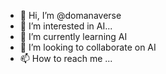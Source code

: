 - 👋 Hi, I’m @domanaverse
- 👀 I’m interested in AI...
- 🌱 I’m currently learning AI
- 💞️ I’m looking to collaborate on AI
- 📫 How to reach me ...

<!---
domanaverse/domanaverse is a ✨ special ✨ repository because its `README.md` (this file) appears on your GitHub profile.
You can click the Preview link to take a look at your changes.
--->
